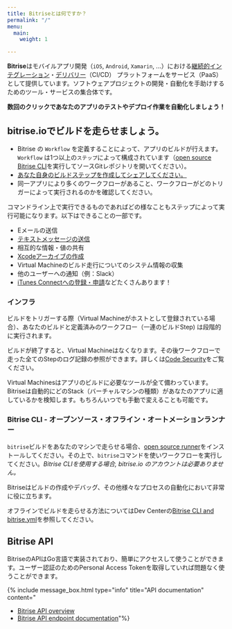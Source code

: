 ```yaml
---
title: Bitriseとは何ですか？
permalink: "/"
menu:
  main:
    weight: 1

---
```

**Bitrise**はモバイルアプリ開発（`iOS`, `Android`, `Xamarin`, ...）における[継続的インテグレーション](https://en.wikipedia.org/wiki/Continuous_integration)・[デリバリー](https://en.wikipedia.org/wiki/Continuous_delivery)（CI/CD） プラットフォームをサービス（PaaS）として提供しています。ソフトウェアプロジェクトの開発・自動化を手助けするためのツール・サービスの集合体です。

**数回のクリックであなたのアプリのテストやデプロイ作業を自動化しましょう！**

## bitrise.io**でビルドを走らせましょう。**

* Bitrise の `Workflow` を定義することによって、アプリのビルドが行えます。`Workflow` は1つ以上の`ステップ`によって構成されています（[open source Bitrise CLI](https://www.bitrise.io/cli)を実行してソースGitレポジトリを開いてください）。
* [あなた自身のビルドステップを作成してシェアしてください。](https://github.com/bitrise-steplib/step-template)
* 同一アプリにより多くのワークフローがあること、ワークフローがどのトリガーによって実行されるのかを確認してください。

コマンドライン上で実行できるものであればどの様なこともステップによって実行可能になります。以下はできることの一部です。

* Eメールの送信
* [テキストメッセージの送信](https://github.com/bitrise-io/steps-sms-text-message)
* 相互的な情報・値の共有
* [Xcodeアーカイブの作成](https://github.com/bitrise-io/steps-xcode-archive)
* Virtual Machineのビルド走行についてのシステム情報の収集
* 他のユーザーへの通知（例：Slack）
* [iTunes Connectへの登録・申請](https://github.com/bitrise-io/steps-deploy-to-itunesconnect-deliver)などたくさんあります！

### インフラ

ビルドをトリガーする際（Virtual Machineがホストとして登録されている場合）、あなたのビルドと定義済みのワークフロー（一連のビルドStep) は段階的に実行されます。

ビルドが終了すると、Virtual Machineはなくなります。その後ワークフローで走った全てのStepのログ記録の参照ができます。詳しくは[Code Security](/jp/getting-started/code-security)をご覧ください。

Virtual Machinesはアプリのビルドに必要なツールが全て備わっています。Bitriseは自動的にどのStack（バーチャルマシンの種類）があなたのアプリに適しているかを検知します。もちろんいつでも手動で変えることも可能です。

### Bitrise CLI - オープンソース・オフライン・オートメーションランナー

`bitrise`ビルドをあなたのマシンで走らせる場合、[open source runner](https://www.bitrise.io/cli)をインストールしてください。その上で、`bitrise`コマンドを使いワークフローを実行してください。_Bitrise CLIを使用する場合, bitrise.io のアカウントは必要ありません。_

Bitriseはビルドの作成やデバッグ、その他様々なプロセスの自動化において非常に役に立ちます。

オフラインでビルドを走らせる方法についてはDev Centerの[Bitrise CLI and bitrise.yml](/bitrise-cli/index/)を参照してください。

## Bitrise API

BitriseのAPIはGo言語で実装されており、簡単にアクセスして使うことができます。ユーザー認証のためのPersonal Access Tokenを取得していれば問題なく使うことができます。

{% include message_box.html type="info" title="API documentation" content="

* [Bitrise API overview](https://devcenter.bitrise.io/api/v0.1/)
* [Bitrise API endpoint documentation](https://api-docs.bitrise.io)"%}